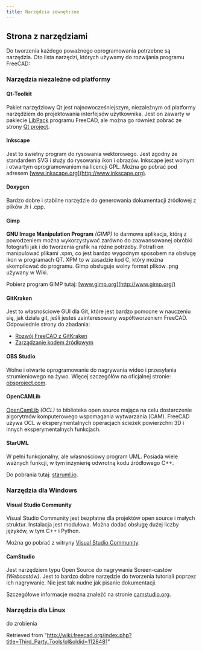 ```yaml
---
title: Narzędzia zewnętrzne
---
```

## Strona z narzędziami

Do tworzenia każdego poważnego oprogramowania potrzebne są narzędzia. Oto lista narzędzi, których używamy do rozwijania programu FreeCAD:

### Narzędzia niezależne od platformy

#### Qt-Toolkit

Pakiet narzędziowy Qt jest najnowocześniejszym, niezależnym od platformy narzędziem do projektowania interfejsów użytkownika. Jest on zawarty w pakiecie [LibPack](/Third_Party_Libraries#LibPack "Third Party Libraries") programu FreeCAD, ale można go również pobrać ze strony [Qt project](http://qt-project.org/downloads).

#### Inkscape

Jest to świetny program do rysowania wektorowego. Jest zgodny ze standardem SVG i służy do rysowania ikon i obrazów. Inkscape jest wolnym i otwartym oprogramowaniem na licencji GPL. Można go pobrać pod adresem [www.inkscape.org](http://www.inkscape.org).

#### Doxygen

Bardzo dobre i stabilne narzędzie do generowania dokumentacji źródłowej z plików .h i .cpp.

#### Gimp

**GNU Image Manipulation Program** *(GIMP)* to darmowa aplikacja, którą z powodzeniem można wykorzystywać zarówno do zaawansowanej obróbki fotografii jak i do tworzenia grafik na różne potrzeby. Potrafi on manipulować plikami .xpm, co jest bardzo wygodnym sposobem na obsługę ikon w programach QT. XPM to w zasadzie kod C, który można skompilować do programu. Gimp obsługuje wolny format plików .png używany w Wiki.

Pobierz program GIMP tutaj: [www.gimp.org](http://www.gimp.org/)

#### GitKraken

Jest to własnościowe GUI dla Git, które jest bardzo pomocne w nauczeniu się, jak działa git, jeśli jesteś zainteresowany współtworzeniem FreeCAD. Odpowiednie strony do zbadania:

* [Rozwój FreeCAD z GitKraken](/Developing_FreeCAD_with_GitKraken/pl "Developing FreeCAD with GitKraken/pl")
* [Zarządzanie kodem źródłowym](/Source_code_management/pl "Source code management/pl")

#### OBS Studio

Wolne i otwarte oprogramowanie do nagrywania wideo i przesyłania strumieniowego na żywo. Więcej szczegółów na oficjalnej stronie: [obsproject.com](https://obsproject.com/).

#### OpenCAMLib

[OpenCamLib](/OpenCamLib/pl "OpenCamLib/pl") *(OCL)* to biblioteka open source mająca na celu dostarczenie algorytmów komputerowego wspomagania wytwarzania (CAM). FreeCAD używa OCL w eksperymentalnych operacjach ścieżek powierzchni 3D i innych eksperymentalnych funkcjach.

#### StarUML

W pełni funkcjonalny, ale własnościowy program UML. Posiada wiele ważnych funkcji, w tym inżynierię odwrotną kodu źródłowego C++.

Do pobrania tutaj: [staruml.io](http://staruml.io).

### Narzędzia dla Windows

#### Visual Studio Community

Visual Studio Community jest bezpłatne dla projektów open source i małych struktur. Instalacja jest modułowa. Można dodać obsługę dużej liczby języków, w tym C++ i Python.

Można go pobrać z witryny [Visual Studio Community](https://visualstudio.microsoft.com/fr/vs/community).

#### CamStudio

Jest narzędziem typu Open Source do nagrywania Screen-castów *(Webcastów)*. Jest to bardzo dobre narzędzie do tworzenia tutoriali poprzez ich nagrywanie. Nie jest tak nudne jak pisanie dokumentacji.

Szczegółowe informacje można znaleźć na stronie [camstudio.org](http://camstudio.org/).

### Narzędzia dla Linux

do zrobienia

Retrieved from "<http://wiki.freecad.org/index.php?title=Third_Party_Tools/pl&oldid=1128481>"